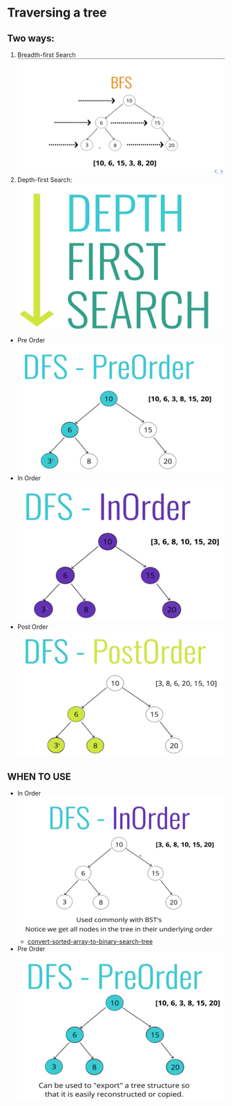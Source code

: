 # Traversing a tree

## Two ways:
1. Breadth-first Search
![1](./assets/BFS.png)
2. Depth-first Search:
![2](./assets/DFS.png)
 * Pre Order
 ![2.1](./assets/DFS-PRE-ORDER.png)
 * In Order
 ![2.2](./assets/DFS-IN-ORDER.png)
 * Post Order
  ![2.3](./assets/DFS-POST-ORDER.png)
  
## WHEN TO USE

* In Order
 ![1](./assets/inorder.png)
  - [convert-sorted-array-to-binary-search-tree](./convert-sorted-array-to-binary-search-tree/index.js)
* Pre Order
 ![1](./assets/preorder.png)
